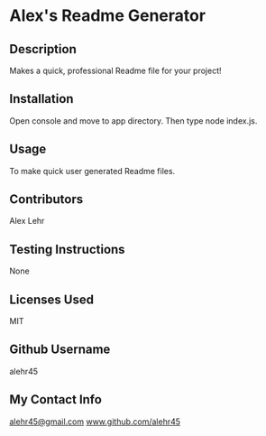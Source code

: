 
# Alex's Readme Generator

## Description
Makes a quick, professional Readme file for your project!

## Installation
Open console and move to app directory. Then type node index.js.

## Usage
To make quick user generated Readme files.

## Contributors
Alex Lehr

## Testing Instructions
None

## Licenses Used
MIT

## Github Username
alehr45

## My Contact Info
alehr45@gmail.com
www.github.com/alehr45



